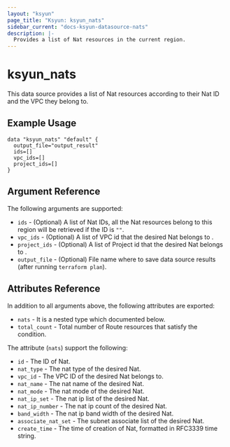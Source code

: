 ```yaml
---
layout: "ksyun"
page_title: "Ksyun: ksyun_nats"
sidebar_current: "docs-ksyun-datasource-nats"
description: |-
  Provides a list of Nat resources in the current region.
---
```


# ksyun_nats

This data source provides a list of Nat resources according to their Nat ID and the VPC they belong to.

## Example Usage

```hcl
data "ksyun_nats" "default" {
  output_file="output_result"
  ids=[]
  vpc_ids=[]
  project_ids=[]
}
```

## Argument Reference

The following arguments are supported:

* `ids` - (Optional) A list of Nat IDs, all the Nat resources belong to this region will be retrieved if the ID is `""`.
* `vpc_ids` - (Optional) A list of VPC id that the desired Nat belongs to .
* `project_ids` - (Optional) A list of Project id that the desired Nat belongs to .  
* `output_file` - (Optional) File name where to save data source results (after running `terraform plan`).

## Attributes Reference

In addition to all arguments above, the following attributes are exported:

* `nats` - It is a nested type which documented below.
* `total_count` - Total number of Route resources that satisfy the condition.

The attribute (`nats`) support the following:

* `id` - The ID of Nat.
* `nat_type` - The nat type of the desired Nat.
* `vpc_id` - The VPC ID of the desired Nat belongs to. 
* `nat_name` - The nat name of the desired Nat.
* `nat_mode` - The nat mode of the desired Nat.
* `nat_ip_set` - The nat ip list of the desired Nat.
* `nat_ip_number` - The nat ip count of the desired Nat.  
* `band_width` - The nat ip band width of the desired Nat.  
* `associate_nat_set` - The subnet associate list of the desired Nat.
* `create_time` - The time of creation of Nat, formatted in RFC3339 time string.